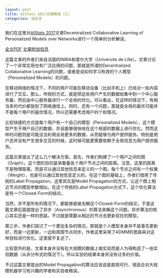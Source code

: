 ```yaml
---
layout: post
title: AIStats 2017文章精读（三）
categories: 读论文
---
```


我们在这里对[AIStats 2017](http://www.aistats.org/)文章Decentralized Collaborative Learning of Personalized Models over Networks进行一个简单的分析解读。

[全文PDF](http://proceedings.mlr.press/v54/vanhaesebrouck17a/vanhaesebrouck17a.pdf)
[文章附加信息](http://proceedings.mlr.press/v54/vanhaesebrouck17a/vanhaesebrouck17a-supp.pdf)

这篇文章的作者们来自法国的INRIA和里尔大学（Universite de Lille）。文章讨论了一个非常实用也有广泛应用的问题，那就是所谓的Decentralized Collaborative Learning的问题，或者是说如何学习有效的个人模型（Personalized Models）的问题。

在移动网络的情况下，不同的用户可能在移动设备（比如手机上）已经对一些内容进行了交互。那么，传统的方式，就是把这些用户产生的数据给集中到一个中心服务器，然后由中心服务器进行一个全局的优化。可以看出，在这样的情况下，有相当多的代价都放到了网络通信上。同时，还有一个问题，那就是全局的最优可能并不是每个用户的最优情况，所以还需要考虑用户的个别情况。

比较快捷的方式是每个用户有一个自己的模型（Personalized Models），这个模型产生于用户自己的数据，并且能够很快地在这个局部的数据上进行优化。然而这样的问题则是可能没法利用全局更多的数据，从而能够为用户提供服务。特别是用户还并没有产生很多交互的时候，这时候可能更需要依赖于全局信息为用户提供服务。

这篇文章提出了这么几个解决方案。首先，作者们构建了一个用户之间的图（Graph）。这个图的目的是来衡量各个用户节点之间的距离。注意，这里的距离不是物理距离，而是可以通过其他信息来定义的一个图。每个节点之间有一个权重（Weight），也是可以通过其他信息定义的。在这个图的基础上，作者们借用了传统的Label Propagation，这里其实是Model Propagation的方式，让这个图上相近节点的模型参数相似。在这个传统的Label Propagation方式下，这个优化算法是有一个Closed-Form的结论。

当然，并不是所有的情况下，都能够直接去解这个Closed-Form的结论，于是这篇文章后面就提出了异步（Asynchronous）的算法来解这个问题。异步算法的核心其实还是一样的思路，不过就是需要从相近的节点去更新现在的模型。

第三步，作者们探讨了一个更加复杂的情况，那就是个人模型本身并不是事先更新好，而是一边更新，一边和周围节点同步。作者这里采用了ADMM的思路来对这样目标进行优化。这里就不复述了。

比较意外的是，文章本身并没有在大规模的数据上做实验而是人为得构造了一些实验数据（从非分布式的情况下）。所以实验的结果本身并没有过多的价值。

不过这篇文章提出的Model Propagation的算法应该说是直观可行，很适合对大规模机器学习有兴趣的学者和实验者精读。
